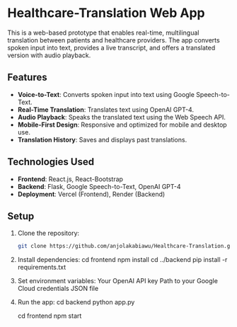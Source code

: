 # Healthcare-Translation Web App

This is a web-based prototype that enables real-time, multilingual translation between patients and healthcare providers. The app converts spoken input into text, provides a live transcript, and offers a translated version with audio playback.

## Features
- **Voice-to-Text**: Converts spoken input into text using Google Speech-to-Text.
- **Real-Time Translation**: Translates text using OpenAI GPT-4.
- **Audio Playback**: Speaks the translated text using the Web Speech API.
- **Mobile-First Design**: Responsive and optimized for mobile and desktop use.
- **Translation History**: Saves and displays past translations.

## Technologies Used
- **Frontend**: React.js, React-Bootstrap
- **Backend**: Flask, Google Speech-to-Text, OpenAI GPT-4
- **Deployment**: Vercel (Frontend), Render (Backend)

## Setup
1. Clone the repository:
   ```bash
   git clone https://github.com/anjolakabiawu/Healthcare-Translation.git

2. Install dependencies:
    cd frontend
    npm install
    cd ../backend
    pip install -r requirements.txt

3. Set environment variables:
    Your OpenAI API key
    Path to your Google Cloud credentials JSON file

4. Run the app:
    cd backend
    python app.py

    cd frontend
    npm start